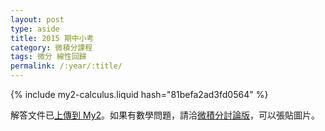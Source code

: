 ```yaml
---
layout: post
type: aside
title: 2015 期中小考
category: 微積分課程
tags: 微分 線性回歸
permalink: /:year/:title/
---
```

{% include my2-calculus.liquid hash="81befa2ad3fd0564" %}

解答文件已[上傳到 My2][ans]。如果有數學問題，請洽[微積分討論版][board]，可以張貼圖片。

[ans]: http://my2.tmu.edu.tw/blog/webhd_read_file.php?id=487975&verifyCode=1fd2d1a4f383d647e799f6e0df184c91
[board]: https://board.jdh8.org/cal/
